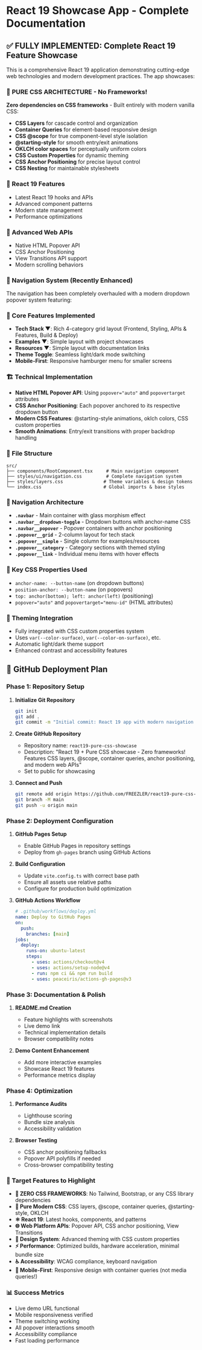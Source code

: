 # React 19 Showcase App - Complete Documentation

## ✅ FULLY IMPLEMENTED: Complete React 19 Feature Showcase

This is a comprehensive React 19 application demonstrating cutting-edge web technologies and modern development practices. The app showcases:

### 🎨 **PURE CSS ARCHITECTURE** - No Frameworks!
**Zero dependencies on CSS frameworks** - Built entirely with modern vanilla CSS:
- **CSS Layers** for cascade control and organization
- **Container Queries** for element-based responsive design
- **CSS @scope** for true component-level style isolation
- **@starting-style** for smooth entry/exit animations
- **OKLCH color spaces** for perceptually uniform colors
- **CSS Custom Properties** for dynamic theming
- **CSS Anchor Positioning** for precise layout control
- **CSS Nesting** for maintainable stylesheets

### 🚀 React 19 Features
- Latest React 19 hooks and APIs
- Advanced component patterns
- Modern state management
- Performance optimizations

### 🔧 Advanced Web APIs
- Native HTML Popover API
- CSS Anchor Positioning
- View Transitions API support
- Modern scrolling behaviors

### 🎯 Navigation System (Recently Enhanced)
The navigation has been completely overhauled with a modern dropdown popover system featuring:

### 🎯 Core Features Implemented
- **Tech Stack ▼**: Rich 4-category grid layout (Frontend, Styling, APIs & Features, Build & Deploy)
- **Examples ▼**: Simple layout with project showcases
- **Resources ▼**: Simple layout with documentation links
- **Theme Toggle**: Seamless light/dark mode switching
- **Mobile-First**: Responsive hamburger menu for smaller screens

### 🏗️ Technical Implementation
- **Native HTML Popover API**: Using `popover="auto"` and `popovertarget` attributes
- **CSS Anchor Positioning**: Each popover anchored to its respective dropdown button
- **Modern CSS Features**: @starting-style animations, oklch colors, CSS custom properties
- **Smooth Animations**: Entry/exit transitions with proper backdrop handling

### 📁 File Structure
```
src/
├── components/RootComponent.tsx     # Main navigation component
├── styles/ui/navigation.css         # Complete navigation system
├── styles/layers.css               # Theme variables & design tokens
└── index.css                       # Global imports & base styles
```

### 🎨 Navigation Architecture
- **`.navbar`** - Main container with glass morphism effect
- **`.navbar__dropdown-toggle`** - Dropdown buttons with anchor-name CSS
- **`.navbar__popover`** - Popover containers with anchor positioning
- **`.popover__grid`** - 2-column layout for tech stack
- **`.popover__simple`** - Single column for examples/resources
- **`.popover__category`** - Category sections with themed styling
- **`.popover__link`** - Individual menu items with hover effects

### 🔧 Key CSS Properties Used
- `anchor-name: --button-name` (on dropdown buttons)
- `position-anchor: --button-name` (on popovers)
- `top: anchor(bottom); left: anchor(left)` (positioning)
- `popover="auto"` and `popovertarget="menu-id"` (HTML attributes)

### 🎯 Theming Integration
- Fully integrated with CSS custom properties system
- Uses `var(--color-surface)`, `var(--color-on-surface)`, etc.
- Automatic light/dark theme support
- Enhanced contrast and accessibility features

## 🚀 GitHub Deployment Plan

### Phase 1: Repository Setup
1. **Initialize Git Repository**
   ```bash
   git init
   git add .
   git commit -m "Initial commit: React 19 app with modern navigation system"
   ```

2. **Create GitHub Repository** 
   - Repository name: `react19-pure-css-showcase`
   - Description: "React 19 + Pure CSS showcase - Zero frameworks! Features CSS layers, @scope, container queries, anchor positioning, and modern web APIs"
   - Set to public for showcasing

3. **Connect and Push**
   ```bash
   git remote add origin https://github.com/FREEZLER/react19-pure-css-showcase.git
   git branch -M main
   git push -u origin main
   ```

### Phase 2: Deployment Configuration
1. **GitHub Pages Setup**
   - Enable GitHub Pages in repository settings
   - Deploy from `gh-pages` branch using GitHub Actions

2. **Build Configuration**
   - Update `vite.config.ts` with correct base path
   - Ensure all assets use relative paths
   - Configure for production build optimization

3. **GitHub Actions Workflow**
   ```yaml
   # .github/workflows/deploy.yml
   name: Deploy to GitHub Pages
   on:
     push:
       branches: [main]
   jobs:
     deploy:
       runs-on: ubuntu-latest
       steps:
         - uses: actions/checkout@v4
         - uses: actions/setup-node@v4
         - run: npm ci && npm run build
         - uses: peaceiris/actions-gh-pages@v3
   ```

### Phase 3: Documentation & Polish
1. **README.md Creation**
   - Feature highlights with screenshots
   - Live demo link
   - Technical implementation details
   - Browser compatibility notes

2. **Demo Content Enhancement**
   - Add more interactive examples
   - Showcase React 19 features
   - Performance metrics display

### Phase 4: Optimization
1. **Performance Audits**
   - Lighthouse scoring
   - Bundle size analysis
   - Accessibility validation

2. **Browser Testing**
   - CSS anchor positioning fallbacks
   - Popover API polyfills if needed
   - Cross-browser compatibility testing

### 🎯 Target Features to Highlight
- **🚫 ZERO CSS FRAMEWORKS**: No Tailwind, Bootstrap, or any CSS library dependencies
- **🎨 Pure Modern CSS**: CSS layers, @scope, container queries, @starting-style, OKLCH
- **⚛️ React 19**: Latest hooks, components, and patterns
- **🌐 Web Platform APIs**: Popover API, CSS anchor positioning, View Transitions
- **🎨 Design System**: Advanced theming with CSS custom properties
- **⚡ Performance**: Optimized builds, hardware acceleration, minimal bundle size
- **♿ Accessibility**: WCAG compliance, keyboard navigation
- **📱 Mobile-First**: Responsive design with container queries (not media queries!)

### 📊 Success Metrics
- Live demo URL functional
- Mobile responsiveness verified
- Theme switching working
- All popover interactions smooth
- Accessibility compliance
- Fast loading performance